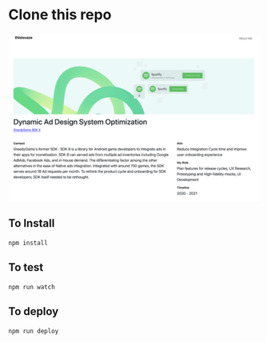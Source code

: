 # Clone this repo
![preview template](https://github.com/aadityavaze/11ty-portfolio-template/blob/main/preview.png)
## To Install
```
npm install
```
## To test
```
npm run watch
```
## To deploy
```
npm run deploy
```
